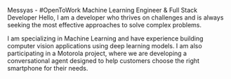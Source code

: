 Messyas - #OpenToWork
Machine Learning Engineer & Full Stack Developer
Hello, I am a developer who thrives on challenges and is always seeking the most effective approaches to solve complex problems.

I am specializing in Machine Learning and have experience building computer vision applications using deep learning models. I am also participating in a Motorola project, where we are developing a conversational agent designed to help customers choose the right smartphone for their needs.
